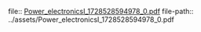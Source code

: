 file:: [Power_electronicsⅠ_1728528594978_0.pdf](../assets/Power_electronicsⅠ_1728528594978_0.pdf)
file-path:: ../assets/Power_electronicsⅠ_1728528594978_0.pdf
